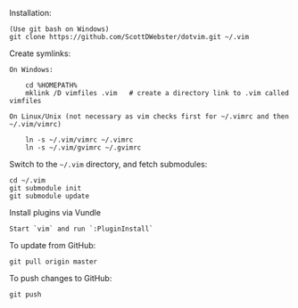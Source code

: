 Installation:

    (Use git bash on Windows)
    git clone https://github.com/ScottDWebster/dotvim.git ~/.vim

Create symlinks:

    On Windows:

        cd %HOMEPATH%
        mklink /D vimfiles .vim   # create a directory link to .vim called vimfiles

    On Linux/Unix (not necessary as vim checks first for ~/.vimrc and then ~/.vim/vimrc)
    
        ln -s ~/.vim/vimrc ~/.vimrc
        ln -s ~/.vim/gvimrc ~/.gvimrc

Switch to the `~/.vim` directory, and fetch submodules:

    cd ~/.vim
    git submodule init
    git submodule update

Install plugins via Vundle

	Start `vim` and run `:PluginInstall`

To update from GitHub:

    git pull origin master
    
To push changes to GitHub:

    git push
